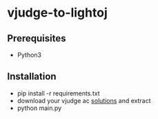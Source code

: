 # vjudge-to-lightoj
## Prerequisites
- Python3
## Installation
- pip install -r requirements.txt
- download your vjudge ac [solutions](https://vjudge.net/user/exportSource?minRunId=0&maxRunId=99999999&ac=true) and extract
- python main.py